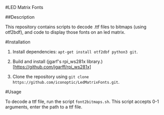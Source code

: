 #LED Matrix Fonts

##Description

This repository contains scripts to decode .ttf files to bitmaps (using otf2bdf), and code to display those fonts on an led matrix.

#Installation

1.  Install dependencies: `apt-get install otf2dbf python3 git`.

2.  Build and install (jgarf's rpi_ws281x library.)[https://github.com/jgarff/rpi_ws281x]

3.  Clone the repository using `git clone https://github.com/iconoptic/LedMatrixFonts.git`.

#Usage

To decode a ttf file, run the script `font2bitmaps.sh`. This script accepts 0-1 arguments, enter the path to a ttf file.


